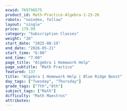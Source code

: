 ```yaml
---
ecwid: 769796575
product_id: Math-Practice-Algebra-1-25-26
robots: "noindex, follow"
layout: "single"
price: 179.99
category: "Subscription Classes"
weight: "26"
start_date: "2025-08-19"
end_date: "2026-05-21"
start_time: "6:00"
end_time: "7:00"
page_title: "Algebra 1 Homework Help"
page_subtitle: "Math Practice"
featured: 137
title: "Algebra 1 Homework Help | Blue Ridge Boost"
day_tags: ["Tuesday", "Thursday"]
grade_tags: ["7th","8th"]
subject_tags: ["Math"]
difficulty: "Math Maestros"
attributes:
---
```

